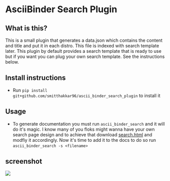 # AsciiBinder Search Plugin

## What is this?
This is a small plugin that generates a data.json which contains the content and title and put it in each distro. This file is indexed with search template later. This plugin by default provides a search template that is ready to use but if you want you can plug your own search template. See the instructions below.

## Install instructions
- Run ``` pip install git+github.com/smitthakkar96/ascii_binder_search_plugin ``` to install it

## Usage
- To generate documentation you must run ``` ascii_binder_search ``` and it will do it's magic. I know many of you floks might wanna have your own search page design and to achieve that download [search.html](https://raw.githubusercontent.com/smitthakkar96/ascii_binder_search_plugin/master/static/search.html) and modfiy it accordingly. Now it's time to add it to the docs to do so run ``` ascii_binder_search -s <filename> ```

## screenshot
![](master/screenshot.png)
